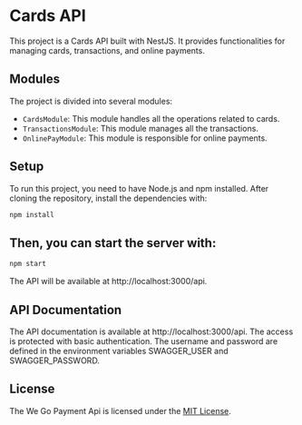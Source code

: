 # Cards API

This project is a Cards API built with NestJS. It provides functionalities for managing cards, transactions, and online payments.

## Modules

The project is divided into several modules:

- `CardsModule`: This module handles all the operations related to cards.
- `TransactionsModule`: This module manages all the transactions.
- `OnlinePayModule`: This module is responsible for online payments.

## Setup

To run this project, you need to have Node.js and npm installed. After cloning the repository, install the dependencies with:

```bash
npm install
```

## Then, you can start the server with:
```bash
npm start
```

The API will be available at http://localhost:3000/api.

## API Documentation
The API documentation is available at http://localhost:3000/api. The access is protected with basic authentication. The username and password are defined in the environment variables SWAGGER_USER and SWAGGER_PASSWORD.

## License

The We Go Payment Api is licensed under the [MIT License](https://github.com/mritunjayupadhyay/we-g-w-react-nest/blob/main/LICENSE).